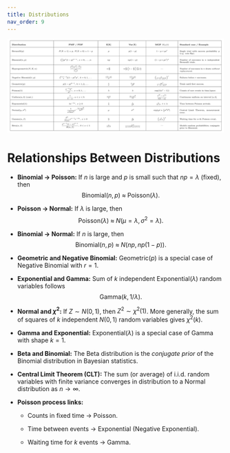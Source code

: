 ```yaml
---
title: Distributions
nav_order: 9
---
```


![Distributions](distributions.png)


Relationships Between Distributions
===================================

-   **Binomial $\to$ Poisson:** If $n$ is large and $p$ is small such
    that $np=\lambda$ (fixed), then
    $$\text{Binomial}(n,p) \;\approx\; \text{Poisson}(\lambda).$$

-   **Poisson $\to$ Normal:** If $\lambda$ is large, then
    $$\text{Poisson}(\lambda) \;\approx\; N(\mu=\lambda, \sigma^2=\lambda).$$

-   **Binomial $\to$ Normal:** If $n$ is large, then
    $$\text{Binomial}(n,p) \;\approx\; N(np, np(1-p)).$$

-   **Geometric and Negative Binomial:** Geometric($p$) is a special
    case of Negative Binomial with $r=1$.

-   **Exponential and Gamma:** Sum of $k$ independent
    $\text{Exponential}(\lambda)$ random variables follows
    $$\text{Gamma}(k, 1/\lambda).$$

-   **Normal and $\chi^2$:** If $Z \sim N(0,1)$, then
    $Z^2 \sim \chi^2(1)$. More generally, the sum of squares of $k$
    independent $N(0,1)$ random variables gives $\chi^2(k)$.

-   **Gamma and Exponential:** Exponential($\lambda$) is a special case
    of Gamma with shape $k=1$.

-   **Beta and Binomial:** The Beta distribution is the *conjugate
    prior* of the Binomial distribution in Bayesian statistics.

-   **Central Limit Theorem (CLT):** The sum (or average) of i.i.d.
    random variables with finite variance converges in distribution to a
    Normal distribution as $n \to \infty$.

-   **Poisson process links:**

    -   Counts in fixed time $\to$ Poisson.

    -   Time between events $\to$ Exponential (Negative Exponential).

    -   Waiting time for $k$ events $\to$ Gamma.
